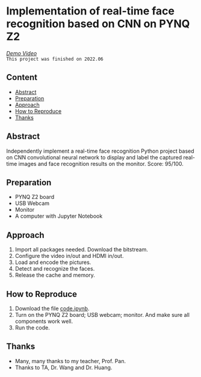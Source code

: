 # Implementation of real-time face recognition based on CNN on PYNQ Z2
[*Demo Video*](https://youtu.be/rNg161h5d7w "Demo Video")	
`This project was finished on 2022.06`
## Content
* [Abstract](#abstract)
* [Preparation](#preparation)
* [Approach](#approach)
* [How to Reproduce](#how-to-reproduce)
* [Thanks](#thanks)

## Abstract
Independently implement a real-time face recognition Python project based on CNN convolutional neural network to display and label the captured real-time images and face recognition results on the monitor. Score: 95/100. 

## Preparation
- PYNQ Z2 board
- USB Webcam
- Monitor
- A computer with Jupyter Notebook

## Approach
1. Import all packages needed. Download the bitstream.
2. Configure the video in/out and HDMI in/out.
3. Load and encode the pictures.
4. Detect and recognize the faces.
5. Release the cache and memory.

## How to Reproduce
1. Download the file [code.ipynb](/code.ipynb).
2. Turn on the PYNQ Z2 board; USB webcam; monitor. And make sure all components work well.
3. Run the code.

## Thanks
- Many, many thanks to my teacher, Prof. Pan.
- Thanks to TA, Dr. Wang and Dr. Huang.
